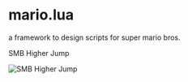 # mario.lua
a framework to design scripts for super mario bros.

SMB Higher Jump

![SMB Higher Jump](https://thumbs.gfycat.com/ActualPlayfulHylaeosaurus-size_restricted.gif)

